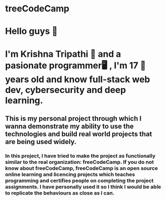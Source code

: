 # treeCodeCamp 
<h1>Hello guys 👾</h1>
<h1> I'm Krishna Tripathi 🧙 and a pasionate programmer🖥️ , I'm 17 👦 years old and know full-stack web dev, cybersecurity and deep learning.</h1>
<h2> This is my personal project through which I wanna demonstrate my ability to use the technologies and build real world projects that are being used widely.</h2>
<h3> In this project, I have tried to make the project as functionally similar to the real organization: freeCodeCamp.
If you do not know about freeCodeCamp, freeCodeCamp is an open source online learning and licencing projects which teaches programming and certifies people on 
completing the project assignments. I have personally used it so I think I would be able to replicate the behaviours as close as I can. </h3>

